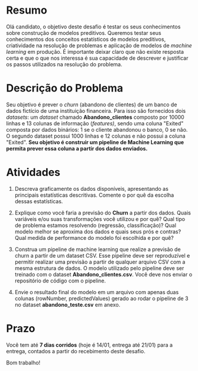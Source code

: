 # Resumo

Olá candidato, o objetivo deste desafio é testar os seus conhecimentos
sobre construção de modelos preditivos. Queremos testar seus
conhecimentos dos conceitos estatísticos de modelos preditivos,
criatividade na resolução de problemas e aplicação de modelos de
*machine learning* em produção. É importante deixar claro que não existe
resposta certa e que o que nos interessa é sua capacidade de descrever e
justificar os passos utilizados na resolução do problema.

# Descrição do Problema

Seu objetivo é prever o *churn* (abandono de clientes) de um banco de
dados fictício de uma instituição financeira. Para isso são fornecidos
dois *datasets*: um *dataset* chamado **Abandono_clientes** composto por
10000 linhas e 13 colunas de informação (*features)*, sendo uma coluna
"Exited" composta por dados binários: 1 se o cliente abandonou o banco,
0 se não. O segundo dataset possui 1000 linhas e 12 colunas e não possui
a coluna "Exited". **Seu objetivo é construir um pipeline de Machine
Learning que permita prever essa coluna a partir dos dados enviados.**

# Atividades

1.  Descreva graficamente os dados disponíveis, apresentando as principais estatísticas descritivas. Comente o por quê da escolha dessas estatísticas.

2.  Explique como você faria a previsão do **Churn** a partir dos dados. Quais variáveis e/ou suas transformações você utilizou e por quê? Qual tipo de problema estamos resolvendo (regressão, classificação)? Qual modelo melhor se aproxima dos dados e quais seus prós e contras? Qual medida de performance do modelo foi escolhida e por quê?

3.  Construa um pipeline de machine learning que realize a previsão de churn a partir de um dataset CSV. Esse pipeline deve ser reproduzível e permitir realizar uma previsão a partir de qualquer arquivo CSV com a mesma estrutura de dados. O modelo utilizado pelo pipeline deve ser treinado com o dataset **Abandono_clientes.csv**. Você deve nos enviar o repositório de código com o pipeline.

4.  Envie o resultado final do modelo em um arquivo com apenas duas colunas (rowNumber, predictedValues) gerado ao rodar o pipeline de 3 no dataset **abandono_teste.csv** em anexo.

# Prazo

Você tem até **7 dias corridos** (hoje é 14/01, entrega até 21/01) para a entrega, contados a partir do
recebimento deste desafio.

Bom trabalho!

